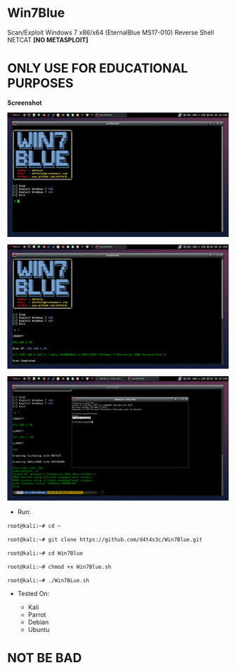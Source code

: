 # Win7Blue

Scan/Exploit Windows 7 x86/x64 (EternalBlue MS17-010) Reverse Shell NETCAT **[NO METASPLOIT]**

# ONLY USE FOR EDUCATIONAL PURPOSES

**Screenshot**

![](/screenshot/01.png)

![](/screenshot/02.png)

![](/screenshot/03.png)

* Run:

``` root@kali:~# cd ~ ```

``` root@kali:~# git clone https://github.com/d4t4s3c/Win7Blue.git ```

``` root@kali:~# cd Win7Blue ```

``` root@kali:~# chmod +x Win7Blue.sh ```

``` root@kali:~# ./Win7BLue.sh ```


* Tested On:

  * Kali
  * Parrot
  * Debian
  * Ubuntu

# NOT BE BAD


